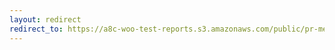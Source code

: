 ```yaml
---
layout: redirect
redirect_to: https://a8c-woo-test-reports.s3.amazonaws.com/public/pr-merge/40519/e2e/index.html
---
```

